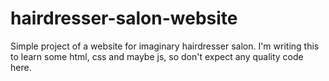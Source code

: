 # hairdresser-salon-website
Simple project of a website for imaginary hairdresser salon. I'm writing this to learn some html, css and maybe js, 
so don't expect any quality code here.
